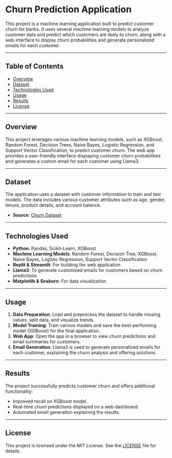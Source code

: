 # Churn Prediction Application

This project is a machine learning application built to predict customer churn for banks. It uses several machine learning models to analyze customer data and predict which customers are likely to churn, along with a web interface to display churn probabilities and generate personalized emails for each customer. 

---

## Table of Contents
- [Overview](#overview)
- [Dataset](#dataset)
- [Technologies Used](#technologies-used)
- [Usage](#usage)
- [Results](#results)
- [License](#license)

---

## Overview

This project leverages various machine learning models, such as XGBoost, Random Forest, Decision Trees, Naive Bayes, Logistic Regression, and Support Vector Classification, to predict customer churn. The web app provides a user-friendly interface displaying customer churn probabilities and generates a custom email for each customer using Llama3.

---

## Dataset

The application uses a dataset with customer information to train and test models. The data includes various customer attributes such as age, gender, tenure, product details, and account balance.

- **Source**: [Churn Dataset](churn.csv)

---

## Technologies Used

- **Python**: Pandas, Scikit-Learn, XGBoost
- **Machine Learning Models**: Random Forest, Decision Tree, XGBoost, Naive Bayes, Logistic Regression, Support Vector Classification
- **Replit & Streamlit**: For building the web application
- **Llama3**: To generate customized emails for customers based on churn predictions
- **Matplotlib & Seaborn**: For data visualization

---

## Usage

1. **Data Preparation**: Load and preprocess the dataset to handle missing values, split data, and visualize trends.
2. **Model Training**: Train various models and save the best-performing model (XGBoost) for the final application.
3. **Web App**: Open the app in a browser to view churn predictions and email summaries for customers.
4. **Email Generation**: Llama3 is used to generate personalized emails for each customer, explaining the churn analysis and offering solutions.

---

## Results

The project successfully predicts customer churn and offers additional functionality:
- Improved recall on XGBoost model.
- Real-time churn predictions displayed on a web dashboard.
- Automated email generation explaining the results.

---

## License

This project is licensed under the MIT License. See the [LICENSE](LICENSE) file for details.
